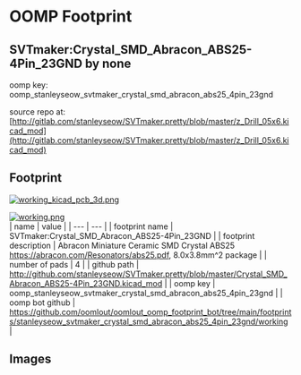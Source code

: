 # OOMP Footprint  
## SVTmaker:Crystal_SMD_Abracon_ABS25-4Pin_23GND  by none  
  
oomp key: oomp_stanleyseow_svtmaker_crystal_smd_abracon_abs25_4pin_23gnd  
  
source repo at: [http://gitlab.com/stanleyseow/SVTmaker.pretty/blob/master/z_Drill_05x6.kicad_mod](http://gitlab.com/stanleyseow/SVTmaker.pretty/blob/master/z_Drill_05x6.kicad_mod)  
## Footprint  
  
[![working_kicad_pcb_3d.png](working_kicad_pcb_3d_600.png)](working_kicad_pcb_3d.png)  
  
[![working.png](working_600.png)](working.png)  
| name | value | 
| --- | --- | 
| footprint name | SVTmaker:Crystal_SMD_Abracon_ABS25-4Pin_23GND | 
| footprint description | Abracon Miniature Ceramic SMD Crystal ABS25 https://abracon.com/Resonators/abs25.pdf, 8.0x3.8mm^2 package | 
| number of pads | 4 | 
| github path | http://github.com/stanleyseow/SVTmaker.pretty/blob/master/Crystal_SMD_Abracon_ABS25-4Pin_23GND.kicad_mod | 
| oomp key | oomp_stanleyseow_svtmaker_crystal_smd_abracon_abs25_4pin_23gnd | 
| oomp bot github | https://github.com/oomlout/oomlout_oomp_footprint_bot/tree/main/footprints/stanleyseow_svtmaker_crystal_smd_abracon_abs25_4pin_23gnd/working | 
## Images  
